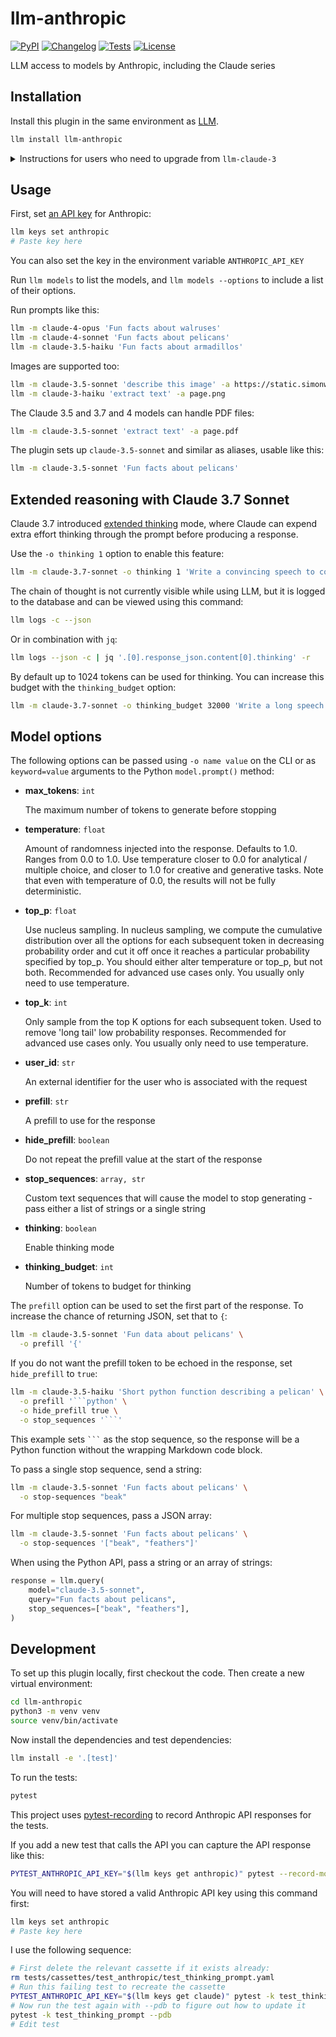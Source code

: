 # llm-anthropic

[![PyPI](https://img.shields.io/pypi/v/llm-anthropic.svg)](https://pypi.org/project/llm-anthropic/)
[![Changelog](https://img.shields.io/github/v/release/simonw/llm-anthropic?include_prereleases&label=changelog)](https://github.com/simonw/llm-anthropic/releases)
[![Tests](https://github.com/simonw/llm-anthropic/actions/workflows/test.yml/badge.svg)](https://github.com/simonw/llm-anthropic/actions/workflows/test.yml)
[![License](https://img.shields.io/badge/license-Apache%202.0-blue.svg)](https://github.com/simonw/llm-anthropic/blob/main/LICENSE)

LLM access to models by Anthropic, including the Claude series

## Installation

Install this plugin in the same environment as [LLM](https://llm.datasette.io/).
```bash
llm install llm-anthropic
```

<details><summary>Instructions for users who need to upgrade from <code>llm-claude-3</code></summary>

<br>

If you previously used `llm-claude-3` you can upgrade like this:

```bash
llm install -U llm-claude-3
llm keys set anthropic --value "$(llm keys get claude)"
```
The first line will remove the previous `llm-claude-3` version and install this one, because the latest `llm-claude-3` depends on `llm-anthropic`.

The second line sets the `anthropic` key to whatever value you previously used for the `claude` key.

</details>

## Usage

First, set [an API key](https://console.anthropic.com/settings/keys) for Anthropic:
```bash
llm keys set anthropic
# Paste key here
```

You can also set the key in the environment variable `ANTHROPIC_API_KEY`

Run `llm models` to list the models, and `llm models --options` to include a list of their options.

Run prompts like this:
```bash
llm -m claude-4-opus 'Fun facts about walruses'
llm -m claude-4-sonnet 'Fun facts about pelicans'
llm -m claude-3.5-haiku 'Fun facts about armadillos'
```
Images are supported too:
```bash
llm -m claude-3.5-sonnet 'describe this image' -a https://static.simonwillison.net/static/2024/pelicans.jpg
llm -m claude-3-haiku 'extract text' -a page.png
```
The Claude 3.5 and 3.7 and 4 models can handle PDF files:
```bash
llm -m claude-3.5-sonnet 'extract text' -a page.pdf
```
The plugin sets up `claude-3.5-sonnet` and similar as aliases, usable like this:
```bash
llm -m claude-3.5-sonnet 'Fun facts about pelicans'
```
## Extended reasoning with Claude 3.7 Sonnet

Claude 3.7 introduced [extended thinking](https://www.anthropic.com/news/visible-extended-thinking) mode, where Claude can expend extra effort thinking through the prompt before producing a response.

Use the `-o thinking 1` option to enable this feature:

```bash
llm -m claude-3.7-sonnet -o thinking 1 'Write a convincing speech to congress about the need to protect the California Brown Pelican'
```
The chain of thought is not currently visible while using LLM, but it is logged to the database and can be viewed using this command:
```bash
llm logs -c --json
```
Or in combination with `jq`:
```bash
llm logs --json -c | jq '.[0].response_json.content[0].thinking' -r
```
By default up to 1024 tokens can be used for thinking. You can increase this budget with the `thinking_budget` option:
```bash
llm -m claude-3.7-sonnet -o thinking_budget 32000 'Write a long speech about pelicans in French'
```

## Model options

The following options can be passed using `-o name value` on the CLI or as `keyword=value` arguments to the Python `model.prompt()` method:

<!-- [[[cog
import cog, llm
_type_lookup = {
    "number": "float",
    "integer": "int",
    "string": "str",
    "object": "dict",
}

model = llm.get_model("claude-3.7-sonnet")
output = []
for name, field in model.Options.schema()["properties"].items():
    any_of = field.get("anyOf")
    if any_of is None:
        any_of = [{"type": field["type"]}]
    types = ", ".join(
        [
            _type_lookup.get(item["type"], item["type"])
            for item in any_of
            if item["type"] != "null"
        ]
    )
    bits = ["- **", name, "**: `", types, "`\n"]
    description = field.get("description", "")
    if description:
        bits.append('\n    ' + description + '\n\n')
    output.append("".join(bits))
cog.out("".join(output))
]]] -->
- **max_tokens**: `int`

    The maximum number of tokens to generate before stopping

- **temperature**: `float`

    Amount of randomness injected into the response. Defaults to 1.0. Ranges from 0.0 to 1.0. Use temperature closer to 0.0 for analytical / multiple choice, and closer to 1.0 for creative and generative tasks. Note that even with temperature of 0.0, the results will not be fully deterministic.

- **top_p**: `float`

    Use nucleus sampling. In nucleus sampling, we compute the cumulative distribution over all the options for each subsequent token in decreasing probability order and cut it off once it reaches a particular probability specified by top_p. You should either alter temperature or top_p, but not both. Recommended for advanced use cases only. You usually only need to use temperature.

- **top_k**: `int`

    Only sample from the top K options for each subsequent token. Used to remove 'long tail' low probability responses. Recommended for advanced use cases only. You usually only need to use temperature.

- **user_id**: `str`

    An external identifier for the user who is associated with the request

- **prefill**: `str`

    A prefill to use for the response

- **hide_prefill**: `boolean`

    Do not repeat the prefill value at the start of the response

- **stop_sequences**: `array, str`

    Custom text sequences that will cause the model to stop generating - pass either a list of strings or a single string

- **thinking**: `boolean`

    Enable thinking mode

- **thinking_budget**: `int`

    Number of tokens to budget for thinking

<!-- [[[end]]] -->

The `prefill` option can be used to set the first part of the response. To increase the chance of returning JSON, set that to `{`:

```bash
llm -m claude-3.5-sonnet 'Fun data about pelicans' \
  -o prefill '{'
```
If you do not want the prefill token to be echoed in the response, set `hide_prefill` to `true`:

```bash
llm -m claude-3.5-haiku 'Short python function describing a pelican' \
  -o prefill '```python' \
  -o hide_prefill true \
  -o stop_sequences '```'
```
This example sets `` ``` `` as the stop sequence, so the response will be a Python function without the wrapping Markdown code block.

To pass a single stop sequence, send a string:
```bash
llm -m claude-3.5-sonnet 'Fun facts about pelicans' \
  -o stop-sequences "beak"
```
For multiple stop sequences, pass a JSON array:

```bash
llm -m claude-3.5-sonnet 'Fun facts about pelicans' \
  -o stop-sequences '["beak", "feathers"]'
```

When using the Python API, pass a string or an array of strings:

```python
response = llm.query(
    model="claude-3.5-sonnet",
    query="Fun facts about pelicans",
    stop_sequences=["beak", "feathers"],
)
```

## Development

To set up this plugin locally, first checkout the code. Then create a new virtual environment:
```bash
cd llm-anthropic
python3 -m venv venv
source venv/bin/activate
```
Now install the dependencies and test dependencies:
```bash
llm install -e '.[test]'
```
To run the tests:
```bash
pytest
```

This project uses [pytest-recording](https://github.com/kiwicom/pytest-recording) to record Anthropic API responses for the tests.

If you add a new test that calls the API you can capture the API response like this:
```bash
PYTEST_ANTHROPIC_API_KEY="$(llm keys get anthropic)" pytest --record-mode once
```
You will need to have stored a valid Anthropic API key using this command first:
```bash
llm keys set anthropic
# Paste key here
```
I use the following sequence:
```bash
# First delete the relevant cassette if it exists already:
rm tests/cassettes/test_anthropic/test_thinking_prompt.yaml
# Run this failing test to recreate the cassette
PYTEST_ANTHROPIC_API_KEY="$(llm keys get claude)" pytest -k test_thinking_prompt  --record-mode once
# Now run the test again with --pdb to figure out how to update it
pytest -k test_thinking_prompt --pdb
# Edit test
```
